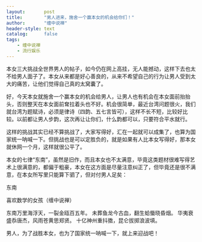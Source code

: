```yaml
---
layout:       post
title:        "男人进来，施舍一个赢本女的机会给你们！"
author:       "缠中说禅"
header-style: text
catalog:      false
tags:
    - 缠中说禅
    - 流行娱乐
---
```


本女三大挑战全世界男人的帖子，如今仍在网上高挂，无人能撼动，这样下去也太不给男人面子了。本女从来都是好心善良的，从来不希望自己的行为让男人受到太大的痛苦，让他们觉得自己真的太窝囊了。



好，今天本女就施舍一个赢本女的机会给男人，让男人也有机会在本女面前抬抬头，否则整天在本女面前耷拉着头也不好。机会很简单，最近台湾问题很火，我们就台湾为题赋诗，必须是律诗（四韵、五七言皆可），这样不长不短，比较好比较。以前都让男人步韵，这次再让让你们，什么韵都可以，只要符合平水就行。



这样的挑战其实已经不算挑战了，大家写得好，汇在一起就可以成集了，也算为国家统一呐喊一下。但挑战也是可以定胜负的，就是如果有人比本女写得好，那本女就休网一个月，这样就很公平了。



本女的七律“东南”，虽然是旧作，而且本女也不太满意，毕竟这类题材很难写得艺术上很满意的，都偏于粗豪，本女在这方面是尽量注意纠正了，但毕竟还是很不满意，在本女所写里只能算下驷了，但对付男人足矣：



东南

喜欢数学的女孩（缠中说禅）

东南万里海浮天，一裂金瓯百五年。
未葬鱼龙今古血，翻生蛤蜃晓昏烟。
华夷衰盛忝唐杰，风雨苍黄思郑贤。
十亿神州重抖擞，昆仑拔掷浪波填。



男人，为了战胜本女，也为了国家统一呐喊一下，就上来迎战吧！
